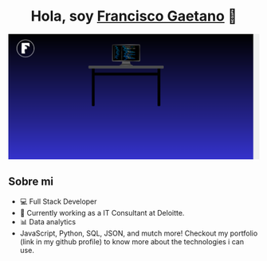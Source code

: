 <div align="center">
<h1 align="center">Hola, soy <a href="https://franciscogaetano.000webhostapp.com/">Francisco Gaetano</a> 👋</h1>
</div>
<img src="/gaetanofbanner.png">

## Sobre mi

- 💻 Full Stack Developer
- 💼 Currently working as a IT Consultant at Deloitte.
- 📊 Data analytics
- JavaScript, Python, SQL, JSON, and mutch more! Checkout my portfolio (link in my github profile) to know more about the technologies i can use.
  <br>
